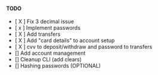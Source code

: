 #### TODO
- [ X ] Fix 3 decimal issue
- [ x ] Implement passwords
- [ X ] Add transfers
- [ X ] Add "card details" to account setup
- [ X ] cvv to deposit/withdraw and password to transfers
- [] Add account management
- [] Cleanup CLI (add clears)
- [] Hashing passwords (OPTIONAL)
